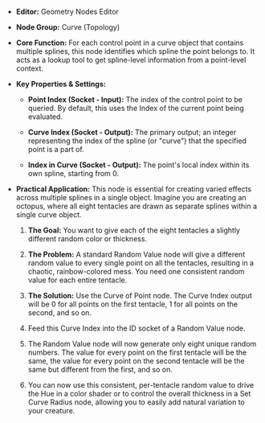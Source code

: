 - **Editor:** Geometry Nodes Editor
    
- **Node Group:** Curve (Topology)
    
- **Core Function:** For each control point in a curve object that contains multiple splines, this node identifies which spline the point belongs to. It acts as a lookup tool to get spline-level information from a point-level context.
    
- **Key Properties & Settings:**
    
    - **Point Index (Socket - Input):** The index of the control point to be queried. By default, this uses the Index of the current point being evaluated.
        
    - **Curve Index (Socket - Output):** The primary output; an integer representing the index of the spline (or "curve") that the specified point is a part of.
        
    - **Index in Curve (Socket - Output):** The point's local index within its own spline, starting from 0.
        
- **Practical Application:** This node is essential for creating varied effects across multiple splines in a single object. Imagine you are creating an octopus, where all eight tentacles are drawn as separate splines within a single curve object.
    
    1. **The Goal:** You want to give each of the eight tentacles a slightly different random color or thickness.
        
    2. **The Problem:** A standard Random Value node will give a different random value to every single point on all the tentacles, resulting in a chaotic, rainbow-colored mess. You need one consistent random value for each entire tentacle.
        
    3. **The Solution:** Use the Curve of Point node. The Curve Index output will be 0 for all points on the first tentacle, 1 for all points on the second, and so on.
        
    4. Feed this Curve Index into the ID socket of a Random Value node.
        
    5. The Random Value node will now generate only eight unique random numbers. The value for every point on the first tentacle will be the same, the value for every point on the second tentacle will be the same but different from the first, and so on.
        
    6. You can now use this consistent, per-tentacle random value to drive the Hue in a color shader or to control the overall thickness in a Set Curve Radius node, allowing you to easily add natural variation to your creature.
